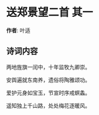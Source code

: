 # 送郑景望二首  其一

**作者**: 叶适

## 诗词内容

两地旌旗一闰中，十年监牧九卿崇。

安舆遍就东南养，遗俗将陶雅颂功。

爱护元身如宝玉，节宣时序戒螟螽。

遥知独上千山路，处处梅花逐暖风。

